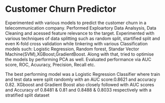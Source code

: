# Customer Churn Predictor
Experimented with various models to predict the customer churn in a telecommunication company.
Performed Exploartory Data Analsysis, Data Cleaning and acessed feature relevance to the target. 
Experimented with various techniques of data splitting such as random split, startified split and even K-fold cross validation while tinkering with various Classification  models such: Logistic Regression, Random forest, Standar Vector Machine(SVM),XGBoost,GradientBoost. Along with that, tried to optimise the models by performing PCA as well.
Evaluated performance via AUC score, ROC, Acuuracy, Precision, Recall etc.

The best performing model was a Logistic Regression Classifier where train and test data were split randomly with an AUC score:0.8621 and accuracy 0.82.
XGboost and Gradient Boost also closely followed with AUC scores and Accuracy of 0.8481 & 0.81 and 0.8488 & 0.8033 respectively with a stratified split dataset
